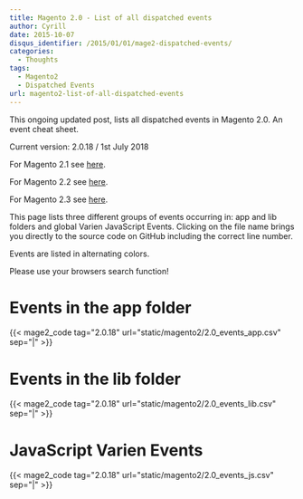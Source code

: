 ```yaml
---
title: Magento 2.0 - List of all dispatched events
author: Cyrill
date: 2015-10-07
disqus_identifier: /2015/01/01/mage2-dispatched-events/
categories:
  - Thoughts
tags:
  - Magento2
  - Dispatched Events
url: magento2-list-of-all-dispatched-events  
---
```


This ongoing updated post, lists all dispatched events in Magento 2.0. An event cheat sheet.

Current version: 2.0.18 / 1st July 2018

<!--more-->

For Magento 2.1 see [here](magento-2.1-list-of-all-dispatched-events/).

For Magento 2.2 see [here](magento-2.2-list-of-all-dispatched-events/).

For Magento 2.3 see [here](magento-2.3-list-of-all-dispatched-events/).

This page lists three different groups of events occurring in: app and lib folders
and global Varien JavaScript Events. Clicking on the file name brings you directly
to the source code on GitHub including the correct line number.

Events are listed in alternating colors.

Please use your browsers search function!

# Events in the app folder

{{< mage2_code tag="2.0.18" url="static/magento2/2.0_events_app.csv" sep="|" >}}

# Events in the lib folder

{{< mage2_code tag="2.0.18" url="static/magento2/2.0_events_lib.csv" sep="|" >}}

# JavaScript Varien Events

{{< mage2_code tag="2.0.18" url="static/magento2/2.0_events_js.csv" sep="|" >}}
